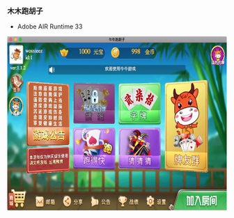 ###  木木跑胡子

* Adobe AIR Runtime 33

<img src="https://raw.githubusercontent.com/wosxieez/mumuas3/master/screenshot/screen1.jpg" alt="" width="600" height="400"/>
